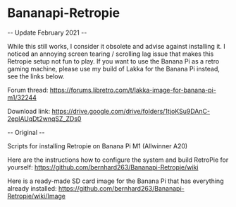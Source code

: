 # Bananapi-Retropie

-- Update February 2021 --

While this still works, I consider it obsolete and advise against installing it. I noticed an annoying screen tearing / scrolling lag issue that makes this Retropie setup not fun to play. If you want to use the Banana Pi as a retro gaming machine, please use my build of Lakka for the Banana Pi instead, see the links below.

Forum thread: https://forums.libretro.com/t/lakka-image-for-banana-pi-m1/32244

Download link: https://drive.google.com/drive/folders/1tjoKSu9DAnC-2eplAUqDt2wnqSZ_ZDs0

-- Original --

Scripts for installing Retropie on Banana Pi M1 (Allwinner A20)

Here are the instructions how to configure the system and build RetroPie for yourself: https://github.com/bernhard263/Bananapi-Retropie/wiki

Here is a ready-made SD card image for the Banana Pi that has everything already installed: https://github.com/bernhard263/Bananapi-Retropie/wiki/Image
